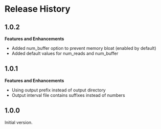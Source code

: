 Release History
===============

1.0.2
-----

**Features and Enhancements**

- Added num_buffer option to prevent memory bloat (enabled by default)
- Added default values for num_reads and num_buffer


1.0.1
-----

**Features and Enhancements**

- Using output prefix instead of output directory
- Output interval file contains suffixes instead of numbers


1.0.0
-----

Initial version.
